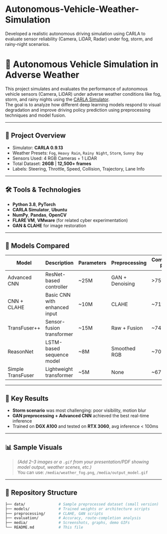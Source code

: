 # Autonomous-Vehicle-Weather-Simulation
Developed a realistic autonomous driving simulation using CARLA to evaluate sensor reliability (Camera, LiDAR, Radar) under fog, storm, and rainy-night scenarios.
# 🧠 Autonomous Vehicle Simulation in Adverse Weather

This project simulates and evaluates the performance of autonomous vehicle sensors (Camera, LiDAR) under adverse weather conditions like fog, storm, and rainy nights using the [CARLA Simulator](https://carla.org/).  
The goal is to analyze how different deep learning models respond to visual degradation and improve driving policy prediction using preprocessing techniques and model fusion.

---

## 🚗 Project Overview

- Simulator: **CARLA 0.9.13**
- Weather Presets: `Fog`, `Heavy Rain`, `Rainy Night`, `Storm`, `Sunny Day`
- Sensors Used: 4 RGB Cameras + 1 LiDAR
- Total Dataset: **26GB** | **12,500+ frames**
- Labels: Steering, Throttle, Speed, Collision, Trajectory, Lane Info

---

## 🛠️ Tools & Technologies

- **Python 3.8**, **PyTorch**
- **CARLA Simulator**, **Ubuntu**
- **NumPy**, **Pandas**, **OpenCV**
- **FLARE VM**, **VMware** (for related cyber experimentation)
- **GAN & CLAHE** for image restoration

---

## 🧪 Models Compared

| Model              | Description                        | Parameters | Preprocessing | Completion Rate |
|-------------------|------------------------------------|------------|---------------|------------------|
| Advanced CNN       | ResNet-based controller             | ~25M       | GAN + Denoising| >75%             |
| CNN + CLAHE        | Basic CNN with enhanced input       | ~10M       | CLAHE         | ~71%             |
| TransFuser++       | Sensor-fusion transformer           | ~15M       | Raw + Fusion  | ~74%             |
| ReasonNet          | LSTM-based sequence model           | ~8M        | Smoothed RGB  | ~70%             |
| Simple TransFuser  | Lightweight transformer             | ~5M        | None          | ~67%             |

---

## 🎯 Key Results

- **Storm scenario** was most challenging: poor visibility, motion blur
- **GAN preprocessing + Advanced CNN** achieved the best real-time inference
- Trained on **DGX A100** and tested on **RTX 3060**, avg inference < 100ms

---

## 📊 Sample Visuals

> _(Add 2–3 images or a `.gif` from your presentation/PDF showing model output, weather scenes, etc.)_  
> You can use: `/media/weather_fog.png`, `/media/output_model.gif`

---

## 📁 Repository Structure

```bash
├── data/               # Sample preprocessed dataset (small version)
├── models/             # Trained weights or architecture scripts
├── preprocessing/      # CLAHE, GAN scripts
├── evaluation/         # Accuracy, route-completion analysis
├── media/              # Screenshots, graphs, demo GIFs
└── README.md           # This file
